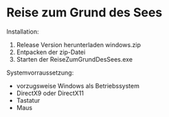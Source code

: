 ﻿# Reise zum Grund des Sees

Installation:

1. Release Version herunterladen windows.zip
2. Entpacken der zip-Datei
3. Starten der ReiseZumGrundDesSees.exe

Systemvorraussetzung:

- vorzugsweise Windows als Betriebssystem
- DirectX9 oder DirectX11
- Tastatur
- Maus